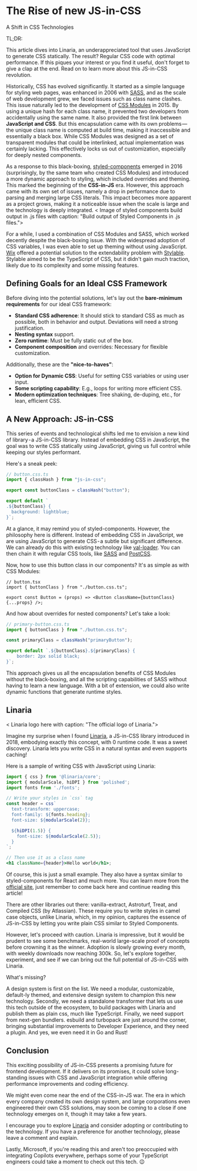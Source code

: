 # The Rise of new JS-in-CSS

A Shift in CSS Technologies

TL;DR:

This article dives into Linaria, an underappreciated tool that uses JavaScript to generate CSS statically. The result? Regular CSS code with optimal performance. If this piques your interest or you find it useful, don't forget to give a clap at the end. Read on to learn more about this JS-in-CSS revolution.

Historically, CSS has evolved significantly. It started as a simple language for styling web pages, was enhanced in 2006 with [SASS](https://sass-lang.com), and as the scale of web development grew, we faced issues such as class name clashes. This issue naturally led to the development of [CSS Modules](https://github.com/css-modules/css-modules) in 2015. By using a unique hash for each class name, it prevented two developers from accidentally using the same name. It also provided the first link between **JavaScript and CSS**. But this encapsulation came with its own problems — the unique class name is computed at build time, making it inaccessible and essentially a black box. While CSS Modules was designed as a set of transparent modules that could be interlinked, actual implementation was certainly lacking. This effectively locks us out of customization, especially for deeply nested components.

<!-- Image of CSS modified by CSS Modules with caption: "A visual representation of CSS modified by CSS Modules." -->

As a response to this black-boxing, [styled-components](https://styled-components.com) emerged in 2016 (surprisingly, by the same team who created CSS Modules) and introduced a more dynamic approach to styling, which included overrides and theming. This marked the beginning of the **CSS-in-JS** era. However, this approach came with its own set of issues, namely a drop in performance due to parsing and merging large CSS literals. This impact becomes more apparent as a project grows, making it a noticeable issue when the scale is large and the technology is deeply integrated.
< Image of styled components build output in .js files with caption: "Build output of Styled Components in .js files.">

For a while, I used a combination of CSS Modules and SASS, which worked decently despite the black-boxing issue. With the widespread adoption of CSS variables, I was even able to set up theming without using JavaScript.
[Wix](https://www.wix.com) offered a potential solution to the extendability problem with [Stylable](https://stylable.io). Stylable aimed to be the TypeScript of CSS, but it didn't gain much traction, likely due to its complexity and some missing features.

## Defining Goals for an Ideal CSS Framework
Before diving into the potential solutions, let's lay out the **bare-minimum requirements** for our ideal CSS framework:

- **Standard CSS adherence**: It should stick to standard CSS as much as possible, both in behavior and output. Deviations will need a strong justification.
- **Nesting syntax** support.
- **Zero runtime**: Must be fully static out of the box.
- **Component composition** and overrides: Necessary for flexible customization.

Additionally, these are the **"nice-to-haves"**:

- **Option for Dynamic CSS**: Useful for setting CSS variables or using user input.
- **Some scripting capability**: E.g., loops for writing more efficient CSS.
- **Modern optimization techniques**: Tree shaking, de-duping, etc., for lean, efficient CSS.

## A New Approach: JS-in-CSS

This series of events and technological shifts led me to envision a new kind of library - a JS-in-CSS library. Instead of embedding CSS in JavaScript, the goal was to write CSS statically using JavaScript, giving us full control while keeping our styles performant.

Here's a sneak peek:

```ts
// button.css.ts
import { classHash } from "js-in-css";

export const buttonClass = classHash("button");

export default `
.${buttonClass} {
  background: lightblue;
}`;
```

At a glance, it may remind you of styled-components. However, the philosophy here is different. Instead of embedding CSS in JavaScript, we are using JavaScript to generate CSS - a subtle but significant difference. We can already do this with existing technology like [val-loader](https://webpack.js.org/loaders/val-loader/). You can then chain it with regular CSS tools, like [SASS](https://github.com/webpack-contrib/sass-loader) and [PostCSS](https://postcss.org).

Now, how to use this button class in our components? It's as simple as with CSS Modules:

```tsx
// button.tsx
import { buttonClass } from "./button.css.ts";

export const Button = (props) => <Button className={buttonClass} {...props} />;
```

And how about overrides for nested components? Let's take a look:

```ts
// primary-button.css.ts
import { buttonClass } from "./button.css.ts";

const primaryClass = classHash("primaryButton");

export default `.${buttonClass}.${primaryClass} {
    border: 2px solid black;
}`;
```

This approach gives us all the encapsulation benefits of CSS Modules without the black-boxing, and all the scripting capabilities of SASS without having to learn a new language. With a bit of extension, we could also write dynamic functions that generate runtime styles.

## Linaria

< Linaria logo here with caption: "The official logo of Linaria.">

Imagine my surprise when I found [Linaria](https://linaria.dev), a JS-in-CSS library introduced in 2018, embodying exactly this concept, with 0 runtime code. It was a sweet discovery. Linaria lets you write CSS in a natural syntax and even supports caching!

Here is a sample of writing CSS with JavaScript using Linaria:

```jsx
import { css } from '@linaria/core';
import { modularScale, hiDPI } from 'polished';
import fonts from './fonts';

// Write your styles in `css` tag
const header = css`
  text-transform: uppercase;
  font-family: ${fonts.heading};
  font-size: ${modularScale(2)};

  ${hiDPI(1.5)} {
    font-size: ${modularScale(2.5)};
  }
`;

// Then use it as a class name
<h1 className={header}>Hello world</h1>;
```

Of course, this is just a small example. They also have a syntax similar to styled-components for React and much more. You can learn more from the [official site](https://linaria.dev), just remember to come back here and continue reading this article!

There are other libraries out there: vanilla-extract, Astroturf, Treat, and Compiled CSS (by Atlassian). These require you to write styles in camel case objects, unlike Linaria, which, in my opinion, captures the essence of JS-in-CSS by letting you write plain CSS similar to Styled Components.

However, let's proceed with caution. Linaria is impressive, but it would be prudent to see some benchmarks, real-world large-scale proof of concepts before crowning it as the winner. Adoption is slowly growing every month, with weekly downloads now reaching 300k. So, let's explore together, experiment, and see if we can bring out the full potential of JS-in-CSS with Linaria.

What's missing?

A design system is first on the list. We need a modular, customizable, default-ly themed, and extensive design system to champion this new technology.
Secondly, we need a standalone transformer that lets us use this tech outside of the ecosystem, to build packages with Linaria and publish them as plain css, much like TypeScript.
Finally, we need support from next-gen bundlers. esbuild and turbopack are just around the corner, bringing substantial improvements to Developer Experience, and they need a plugin. And yes, we even need it in Go and Rust!

## Conclusion

This exciting possibility of JS-in-CSS presents a promising future for frontend development. If it delivers on its promises, it could solve long-standing issues with CSS and JavaScript integration while offering performance improvements and coding efficiency.

We might even come near the end of the CSS-in-JS war. The era in which every company created its own design system, and large corporations even engineered their own CSS solutions, may soon be coming to a close if one technology emerges on it, though it may take a few years.

I encourage you to explore [Linaria](https://linaria.dev) and consider adopting or contributing to the technology. If you have a preference for another technology, please leave a comment and explain.

Lastly, Microsoft, if you're reading this and aren't too preoccupied with integrating Copilots everywhere, perhaps some of your TypeScript engineers could take a moment to check out this tech. 😉
